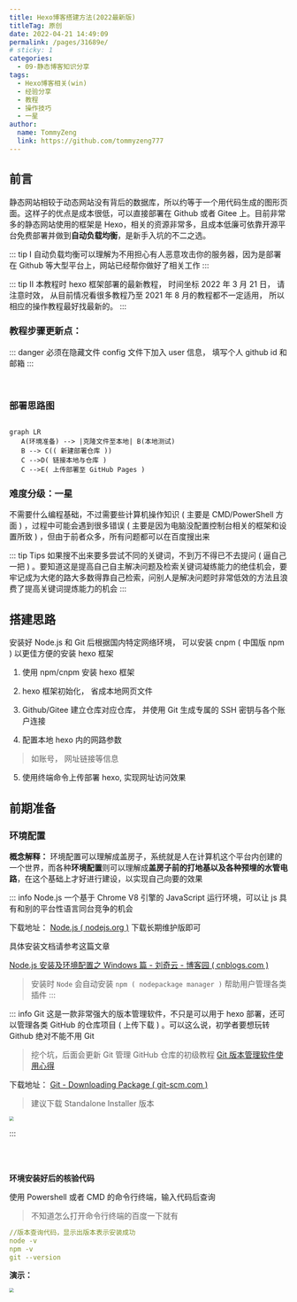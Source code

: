 ```yaml
---
title: Hexo博客搭建方法(2022最新版)
titleTag: 原创
date: 2022-04-21 14:49:09
permalink: /pages/31689e/
# sticky: 1
categories:
  - 09-静态博客知识分享
tags:
  - Hexo博客相关(win)
  - 经验分享
  - 教程
  - 操作技巧
  - 一星
author: 
  name: TommyZeng
  link: https://github.com/tommyzeng777
---
```



## 前言

静态网站相较于动态网站没有背后的数据库，所以约等于一个用代码生成的图形页面。这样子的优点是成本很低，可以直接部署在 Github 或者 Gitee 上。目前非常多的静态网站使用的框架是 Hexo，相关的资源非常多，且成本低廉可依靠开源平台免费部署并做到**自动负载均衡**，是新手入坑的不二之选。<!-- more -->

::: tip Ⅰ
自动负载均衡可以理解为不用担心有人恶意攻击你的服务器，因为是部署在 Github 等大型平台上，网站已经帮你做好了相关工作
:::

::: tip Ⅱ
本教程时 hexo 框架部署的最新教程， 时间坐标 2022 年 3 月 21 日， 请注意时效， 从目前情况看很多教程乃至 2021 年 8 月的教程都不一定适用， 所以相应的操作教程最好找最新的。
:::
### 教程步骤更新点：

::: danger
必须在隐藏文件 config 文件下加入 user 信息， 填写个人 github id 和邮箱
:::

<br>

### 部署思路图


```mermaid

graph LR
   A(环境准备) --> |克隆文件至本地| B(本地测试)
   B --> C(( 新建部署仓库 ))
   C -->D( 链接本地与仓库 )
   C -->E( 上传部署至 GitHub Pages )

```



### 难度分级：一星

不需要什么编程基础，不过需要些计算机操作知识 ( 主要是 CMD/PowerShell 方面 ) ，过程中可能会遇到很多错误 ( 主要是因为电脑没配置控制台相关的框架和设置所致 ) ，但由于前者众多，所有问题都可以在百度搜出来

::: tip Tips
如果搜不出来要多尝试不同的关键词，不到万不得已不去提问 ( 逼自己一把 ) 。要知道这是提高自己自主解决问题及检索关键词凝练能力的绝佳机会，要牢记成为大佬的路大多数得靠自己检索，问别人是解决问题时非常低效的方法且浪费了提高关键词提炼能力的机会
:::

## 搭建思路

安装好 Node.js 和 Git 后根据国内特定网络环境， 可以安装 cnpm ( 中国版 npm ) 以更佳方便的安装 hexo 框架

1.  使用 npm/cnpm 安装 hexo 框架

2.  hexo 框架初始化， 省成本地网页文件

3.  Github/Gitee 建立仓库对应仓库， 并使用 Git 生成专属的 SSH 密钥与各个账户连接

4.  配置本地 hexo 内的网路参数

 > 如账号， 网址链接等信息

5.  使用终端命令上传部署 hexo, 实现网址访问效果

## 前期准备

### 环境配置

**概念解释：**
环境配置可以理解成盖房子，系统就是人在计算机这个平台内创建的一个世界，而各种**环境配置**则可以理解成**盖房子前的打地基以及各种预埋的水管电路**，在这个基础上才好进行建设，以实现自己向要的效果

::: info Node.js
一个基于 Chrome V8 引擎的 JavaScript 运行环境，可以让 js 具有和别的平台性语言同台竞争的机会

下载地址： [Node.js ( nodejs.org )](https://nodejs.org/zh-cn/) 下载长期维护版即可

具体安装文档请参考这篇文章

 [Node.js 安装及环境配置之 Windows 篇 - 刘奇云 - 博客园 ( cnblogs.com )](https://www.cnblogs.com/liuqiyun/p/8133904.html)

> 安装时 `Node` 会自动安装 `npm ( nodepackage manager )` 帮助用户管理各类插件
:::

::: info Git
这是一款非常强大的版本管理软件，不只是可以用于 hexo 部署，还可以管理各类 GitHub 的仓库项目 ( 上传下载 ) 。可以这么说，初学者要想玩转 Github 绝对不能不用 Git

>挖个坑，后面会更新 Git 管理 GitHub 仓库的初级教程
 [Git 版本管理软件使用心得](https://tommyzeng.com/2022/03/05/Git%E7%89%88%E6%9C%AC%E7%AE%A1%E7%90%86%E8%BD%AF%E4%BB%B6%E4%BD%BF%E7%94%A8%E5%BF%83%E5%BE%97/)

下载地址： [Git - Downloading Package ( git-scm.com )](https://git-scm.com/download/win)
> 建议下载 Standalone Installer 版本

<img src="https://testingcf.jsdelivr.net/gh/TommyZeng777/picgo/img/202203250546697.png" style="zoom: 50%;" />
<br>

:::


<!--**需要的环境如下**
::: tip Node.js
一个基于 Chrome V8 引擎的 JavaScript 运行环境，可以让 js 具有和别的平台性语言同台竞争的机会

下载地址： [Node.js ( nodejs.org )](https://nodejs.org/zh-cn/) 下载长期维护版即可

具体安装文档请参考这篇文章

 [Node.js 安装及环境配置之 Windows 篇 - 刘奇云 - 博客园 ( cnblogs.com )](https://www.cnblogs.com/liuqiyun/p/8133904.html)

> 安装时 `Node` 会自动安装 `npm ( nodepackage manager )` 帮助用户管理各类插件
:::

::: tip Git
这是一款非常强大的版本管理软件，不只是可以用于 hexo 部署，还可以管理各类 GitHub 的仓库项目 ( 上传下载 ) 。可以这么说，初学者要想玩转 Github 绝对不能不用 Git

>挖个坑，后面会更新 Git 管理 GitHub 仓库的初级教程

下载地址： [Git - Downloading Package ( git-scm.com )](https://git-scm.com/download/win)
> 建议下载 Standalone Installer 版本

<img src="https://testingcf.jsdelivr.net/gh/TommyZeng777/picgo/img/202203250546697.png" style="zoom: 50%;" />
:::
-->

<br>
<br>

**环境安装好后的核验代码**

使用 Powershell 或者 CMD 的命令行终端，输入代码后查询

> 不知道怎么打开命令行终端的百度一下就有

```yaml
//版本查询代码，显示出版本表示安装成功
node -v
npm -v
git --version
```

**演示：**

<img src="https://testingcf.jsdelivr.net/gh/TommyZeng777/picgo/img/202203250922901.png" style="zoom: 50%;" />


